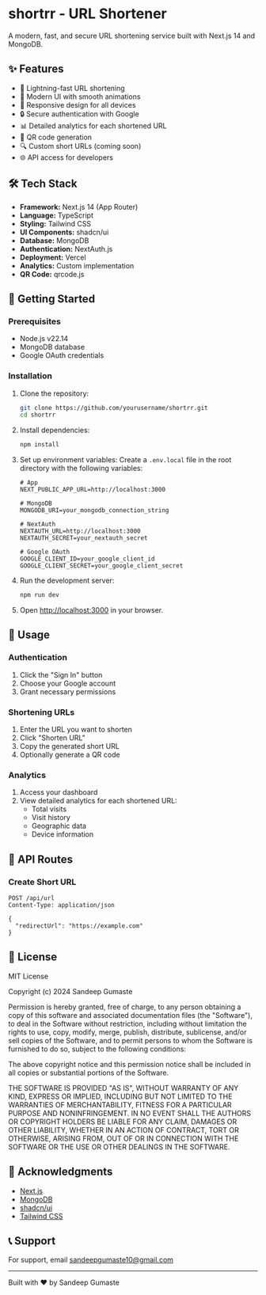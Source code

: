 # shortrr - URL Shortener

A modern, fast, and secure URL shortening service built with Next.js 14 and MongoDB.

## ✨ Features

- 🚀 Lightning-fast URL shortening
- 🎨 Modern UI with smooth animations
- 📱 Responsive design for all devices
- 🔒 Secure authentication with Google
- 📊 Detailed analytics for each shortened URL
- 📱 QR code generation
- 🔍 Custom short URLs (coming soon)
- 🌐 API access for developers

## 🛠️ Tech Stack

- **Framework:** Next.js 14 (App Router)
- **Language:** TypeScript
- **Styling:** Tailwind CSS
- **UI Components:** shadcn/ui
- **Database:** MongoDB
- **Authentication:** NextAuth.js
- **Deployment:** Vercel
- **Analytics:** Custom implementation
- **QR Code:** qrcode.js

## 🚀 Getting Started

### Prerequisites

- Node.js v22.14
- MongoDB database
- Google OAuth credentials

### Installation

1. Clone the repository:
   ```bash
   git clone https://github.com/yourusername/shortrr.git
   cd shortrr
   ```

2. Install dependencies:
   ```bash
   npm install
   ```

3. Set up environment variables:
   Create a `.env.local` file in the root directory with the following variables:
   ```env
   # App
   NEXT_PUBLIC_APP_URL=http://localhost:3000
   
   # MongoDB
   MONGODB_URI=your_mongodb_connection_string
   
   # NextAuth
   NEXTAUTH_URL=http://localhost:3000
   NEXTAUTH_SECRET=your_nextauth_secret
   
   # Google OAuth
   GOOGLE_CLIENT_ID=your_google_client_id
   GOOGLE_CLIENT_SECRET=your_google_client_secret
   ```

4. Run the development server:
   ```bash
   npm run dev
   ```

5. Open [http://localhost:3000](http://localhost:3000) in your browser.

## 📝 Usage

### Authentication

1. Click the "Sign In" button
2. Choose your Google account
3. Grant necessary permissions

### Shortening URLs

1. Enter the URL you want to shorten
2. Click "Shorten URL"
3. Copy the generated short URL
4. Optionally generate a QR code

### Analytics

1. Access your dashboard
2. View detailed analytics for each shortened URL:
   - Total visits
   - Visit history
   - Geographic data
   - Device information

## 🔌 API Routes

### Create Short URL
```http
POST /api/url
Content-Type: application/json

{
  "redirectUrl": "https://example.com"
}
```

<!-- ### Get URL Analytics
```http
GET /api/url/analytics/{shortId}
Authorization: Bearer {token}
``` -->

## 📄 License

MIT License

Copyright (c) 2024 Sandeep Gumaste

Permission is hereby granted, free of charge, to any person obtaining a copy
of this software and associated documentation files (the "Software"), to deal
in the Software without restriction, including without limitation the rights
to use, copy, modify, merge, publish, distribute, sublicense, and/or sell
copies of the Software, and to permit persons to whom the Software is
furnished to do so, subject to the following conditions:

The above copyright notice and this permission notice shall be included in all
copies or substantial portions of the Software.

THE SOFTWARE IS PROVIDED "AS IS", WITHOUT WARRANTY OF ANY KIND, EXPRESS OR
IMPLIED, INCLUDING BUT NOT LIMITED TO THE WARRANTIES OF MERCHANTABILITY,
FITNESS FOR A PARTICULAR PURPOSE AND NONINFRINGEMENT. IN NO EVENT SHALL THE
AUTHORS OR COPYRIGHT HOLDERS BE LIABLE FOR ANY CLAIM, DAMAGES OR OTHER
LIABILITY, WHETHER IN AN ACTION OF CONTRACT, TORT OR OTHERWISE, ARISING FROM,
OUT OF OR IN CONNECTION WITH THE SOFTWARE OR THE USE OR OTHER DEALINGS IN THE
SOFTWARE.

## 🙏 Acknowledgments

- [Next.js](https://nextjs.org/)
- [MongoDB](https://www.mongodb.com/)
- [shadcn/ui](https://ui.shadcn.com/)
- [Tailwind CSS](https://tailwindcss.com/)

## 📞 Support

For support, email sandeepgumaste10@gmail.com 

---

Built with ❤️ by Sandeep Gumaste
